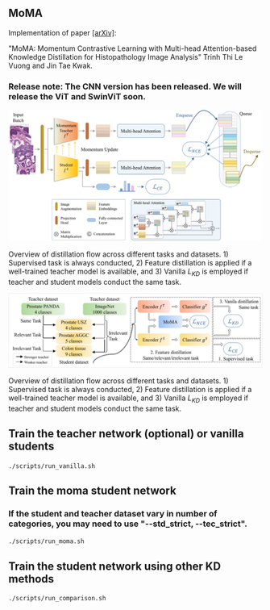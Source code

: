 
## MoMA

Implementation of paper [[arXiv]](https://arxiv.org/abs/2308.16561): 

"MoMA: Momentum Contrastive Learning with Multi-head Attention-based Knowledge Distillation for Histopathology Image Analysis"
Trinh Thi Le Vuong and Jin Tae Kwak. 

### Release note: The CNN version has been released. We will release the ViT and SwinViT soon.


<p align="center">
  <img src="figures/overview.png" width="600">
</p>

Overview of distillation flow across different tasks and datasets. 1) Supervised task is always conducted, 2) Feature distillation is applied if a well-trained teacher model is available, and 3) Vanilla ${L}_{KD}$ is employed if teacher and student models conduct the same task.


<p align="center">
  <img src="figures/KD_dataset_v2.png" width="600">
</p>

Overview of distillation flow across different tasks and datasets. 1) Supervised task is always conducted, 2) Feature distillation is applied if a well-trained teacher model is available, and 3) Vanilla ${L}_{KD}$ is employed if teacher and student models conduct the same task.

## Train the teacher network (optional) or vanilla students
 
```
./scripts/run_vanilla.sh
```



## Train the moma student network
### If the student and teacher dataset vary in number of categories, you may need to use "--std_strict,  --tec_strict".

```
./scripts/run_moma.sh
```


## Train the student network using other KD methods

```
./scripts/run_comparison.sh
```